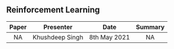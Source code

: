 ## Reinforcement Learning


| Paper                                                                                                                                                                                                              | Presenter                                                         | Date                                        | Summary                                                                                                                                                                                                                                 |
|:------------------------------------------------------------------------------------------------------------------------------------------------------------------------------------------------------------------:|:-------------------------------------------------------------:|:---------------------------------------------:|:---------------------------------------------------------------------------------------------------------------------------------------------------------------------------------------------------------------------------------------:|
| NA                                                                                                         | Khushdeep Singh            | 8th May 2021        | NA                                                                                 |
